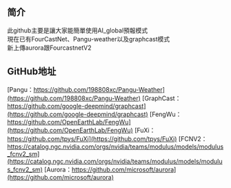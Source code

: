 ## 简介
此github主要是讓大家能簡單使用AI_global預報模式  
現在已有FourCastNet、Pangu-weather以及graphcast模式  
新上傳aurora跟FourcastnetV2  

## GitHub地址
[Pangu：https://github.com/198808xc/Pangu-Weather](https://github.com/198808xc/Pangu-Weather)
[GraphCast：https://github.com/google-deepmind/graphcast](https://github.com/google-deepmind/graphcast)
[FengWu：https://github.com/OpenEarthLab/FengWu](https://github.com/OpenEarthLab/FengWu)
[FuXi：https://github.com/tpys/FuXi](https://github.com/tpys/FuXi)
[FCNV2：https://catalog.ngc.nvidia.com/orgs/nvidia/teams/modulus/models/modulus_fcnv2_sm](https://catalog.ngc.nvidia.com/orgs/nvidia/teams/modulus/models/modulus_fcnv2_sm)
[Aurora：https://github.com/microsoft/aurora](https://github.com/microsoft/aurora)

